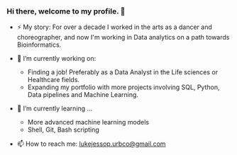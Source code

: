 ### Hi there, welcome to my profile. 👋

- ⚡ My story: For over a decade I worked in the arts as a dancer and choreographer, and now I'm working in Data analytics on a path towards Bioinformatics.

- 🔭 I’m currently working on:
    * Finding a job! Preferably as a Data Analyst in the Life sciences or Healthcare fields.
    * Expanding my portfolio with more projects involving SQL, Python, Data pipelines and Machine Learning. 

- 🌱 I’m currently learning ...
  * More advanced machine learning models
  * Shell, Git, Bash scripting

- 📫 How to reach me: lukejessop.urbco@gmail.com



<!--
**LuMaJe/LuMaJe** is a ✨ _special_ ✨ repository because its `README.md` (this file) appears on your GitHub profile.

Here are some ideas to get you started:



- 👯 I’m looking to collaborate on ...
- 🤔 I’m looking for help with ...
- 💬 Ask me about ...
- 😄 Pronouns: ...

-->
